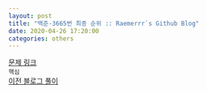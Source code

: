 ```yaml
---  
layout: post  
title: "백준-3665번 최종 순위 :: Raemerrr`s Github Blog"  
date: 2020-04-26 17:20:00  
categories: others  
---  
```

<a href="https://www.acmicpc.net/problem/3665" target="_blank">문제 링크</a>     
`핵심`  
<a href="https://blog.naver.com/rkdfoals/221827707839" target="_blank">이전 블로그 풀이</a>  
<script src="https://gist.github.com/Raemerrr/4d4ee1f37651b1badd93786a4b77830d.js"></script>